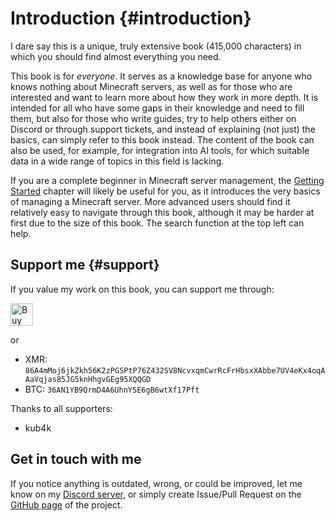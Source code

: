 # Introduction {#introduction}
I dare say this is a unique, truly extensive book (415,000 characters) in which you should find almost everything you need.

This book is for _everyone_. It serves as a knowledge base for anyone who knows nothing about Minecraft servers, as well as for those who are interested and want to learn more about how they work in more depth. It is intended for all who have some gaps in their knowledge and need to fill them, but also for those who write guides, try to help others either on Discord or through support tickets, and instead of explaining (not just) the basics, can simply refer to this book instead. The content of the book can also be used, for example, for integration into AI tools, for which suitable data in a wide range of topics in this field is lacking.

If you are a complete beginner in Minecraft server management, the [Getting Started](quickstart.md) chapter will likely be useful for you, as it introduces the very basics of managing a Minecraft server. More advanced users should find it relatively easy to navigate through this book, although it may be harder at first due to the size of this book. The search function at the top left can help.

## Support me {#support}
If you value my work on this book, you can support me through:

<a href='https://ko-fi.com/V7V2YKN8Z' target='_blank'><img height='36' style='border:0px;height:36px;' src='https://storage.ko-fi.com/cdn/kofi3.png?v=3' border='0' alt='Buy Me a Coffee at ko-fi.com' /></a>

or

- XMR: `86A4mMoj6jkZkh56K2zPGSPtP76Z432SV8NcvxqmCwrRcFrHbsxXAbbe7UV4eKx4oqAAaVqjas85JG5knHhgvGEg95XQQGD`
- BTC: `36AN1YB9QrmD4A6UhnYSE6gB6wtXf17Pft`

Thanks to all supporters:
- kub4k

## Get in touch with me
If you notice anything is outdated, wrong, or could be improved, let me know on my [Discord server](https://discord.gg/7q6QbQfMba), or simply create Issue/Pull Request on the [GitHub page](https://github.com/caukub/mcgui-de) of the project.